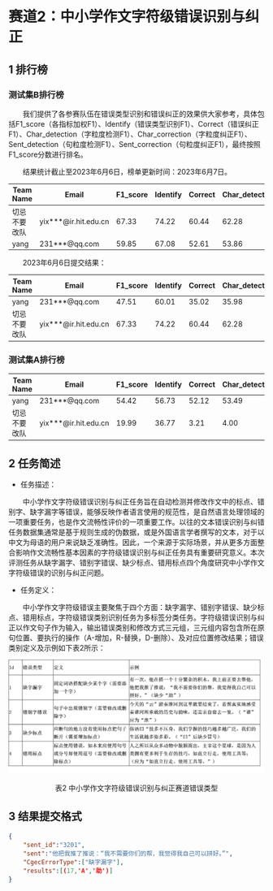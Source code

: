# 赛道2：中小学作文字符级错误识别与纠正
## 1 排行榜

### 测试集B排行榜

&emsp;&emsp;我们提供了各参赛队伍在错误类型识别和错误纠正的效果供大家参考，具体包括F1_score（各指标加权F1）、Identify（错误类型识别F1）、Correct（错误纠正F1）、Char_detection（字粒度检测F1）、Char_correction（字粒度纠正F1）、Sent_detection（句粒度检测F1）、Sent_correction（句粒度纠正F1），最终按照F1_score分数进行排名。

&emsp;&emsp;结果统计截止至2023年6月6日，榜单更新时间：2023年6月7日。

| Team Name | Email | F1_score | Identify | Correct | Char_detection | Char_correction | Sent_detection | Sent_correction |
| --- | --- | --- | --- | --- | --- | --- | --- | --- |
| 切忌不要改队 | yix***@ir.hit.edu.cn | 67.33 | 74.22 | 60.44 | 62.28 | 62.76 | 55.86 | 40.02 |
| yang | 231***@qq.com | 59.85 | 67.08 | 52.61 | 53.86 | 55.01 | 49.81 | 34.28 |

&emsp;&emsp;2023年6月6日提交结果：

| Team Name | Email | F1_score | Identify | Correct | Char_detection | Char_correction | Sent_detection | Sent_correction |
| --- | --- | --- | --- | --- | --- | --- | --- | --- |
| yang | 231***@qq.com | 47.51 | 60.01 | 35.02 | 35.98 | 39.24 | 30.65 | 20.15 |
| 切忌不要改队 | yix***@ir.hit.edu.cn | 67.33 | 74.22 | 60.44 | 62.28 | 62.76 | 55.86 | 40.02 |

### 测试集A排行榜

| Team Name | Email | F1_score | Identify | Correct | Char_detection | Char_correction | Sent_detection | Sent_correction |
| --- | --- | --- | --- | --- | --- | --- | --- | --- |
| yang | 231***@qq.com | 54.42 | 56.73 | 52.12 | 53.49 | 54.93 | 48.29 | 34.32 |
| 切忌不要改队 | yix***@ir.hit.edu.cn | 19.99 | 36.77 | 3.21 | 4.00 | 2.06 | 1.85 | 0.58 |

## 2 任务简述

- 任务描述：

&emsp;&emsp;中小学作文字符级错误识别与纠正任务旨在自动检测并修改作文中的标点、错别字、缺字漏字等错误，能够反映作者语言使用的规范性，是自然语言处理领域的一项重要任务，也是作文流畅性评价的一项重要工作。以往的文本错误识别与纠错任务数据集通常是基于规则生成的伪数据，或是外国语言学者撰写的文本，对于以中文为母语的用户来说缺乏准确性。因此，一个来源于实际场景，并从更多方面整合影响作文流畅性基本因素的字符级错误识别与纠正任务具有重要研究意义。本次评测任务从缺字漏字、错别字错误、缺少标点、错用标点四个角度研究中小学作文字符级错误的识别与纠正问题。

- 任务定义：

&emsp;&emsp;中小学作文字符级错误主要聚焦于四个方面：缺字漏字、错别字错误、缺少标点、错用标点，字符级错误类别识别任务为多标签分类任务。字符级错误识别与纠正以作文句子作为输入，输出错误类别和修改方式三元组，三元组内容包含所在原句位置、要执行的操作（A-增加，R-替换，D-删除）、及对应位置修改结果；错误类别定义及示例如下表2所示：

![表2 中小学作文字符级错误识别与纠正赛道错误类型](https://github.com/paopaobubbletang/test/blob/main/%E8%A1%A82%E4%B8%AD%E5%B0%8F%E5%AD%A6%E4%BD%9C%E6%96%87%E5%AD%97%E7%AC%A6%E7%BA%A7%E9%94%99%E8%AF%AF%E8%AF%86%E5%88%AB%E4%B8%8E%E7%BA%A0%E6%AD%A3%E8%B5%9B%E9%81%93%E9%94%99%E8%AF%AF%E7%B1%BB%E5%9E%8B.png#{height="50%";width="50%";})
<p align="center">表2 中小学作文字符级错误识别与纠正赛道错误类型</p>

## 3 结果提交格式

```json
{
    "sent_id":"3201",
    "sent":"他把我推了推说：“我不需要你们的帮，我觉得我自己可以拼好。”",
    "CgecErrorType":["缺字漏字"],
    "results":[(17,'A','助')]
}
```
